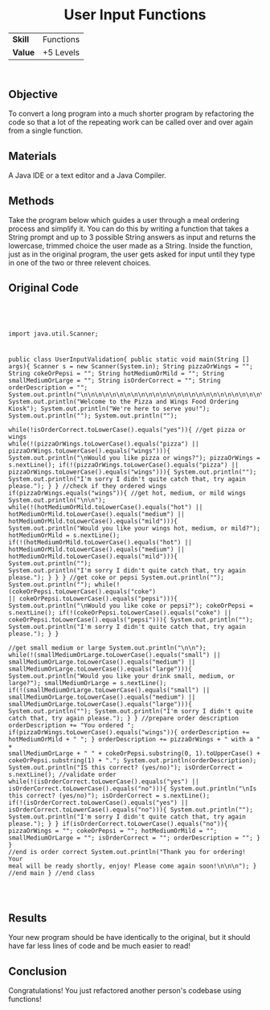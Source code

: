 <!DOCTYPE html>
<html>
<head>
</head>
<body>
	<header>
		<h1> User Input Functions </h1>
		<table>
			<tr>
				<td><strong>Skill</strong></td>
				<td>Functions</td>
			</tr>
			<tr>
				<td><strong>Value</strong></td>
				<td>+5 Levels</td>
			</tr>
		</table>
	</header>
	<main>
		<section>
			<h2> Objective </h2>
			<p>
				To convert a long program into a much shorter program by refactoring the code so that a lot of the repeating work can be called over and over again from a single function.
			</p>
		</section>
		<section>
			<h2> Materials </h2>
			<p>
				A Java IDE or a text editor and a Java Compiler.
			</p>	
		</section>
		<section>
			<h2> Methods </h2>
			<p>
				Take the program below which guides a user through a meal ordering process and simplify it. You can do this by writing a function that takes a String prompt and up to 3 possible String answers as input and returns the lowercase, trimmed choice the user made as a String. Inside the function, just as in the original program, the user gets asked for input until they type in one of the two or three relevent choices.
			</p>
		</section>
		<section>
			<h2> Original Code </h2>
			<p>
<code>
<pre>

import java.util.Scanner;

public class UserInputValidation{
	public static void main(String [] args){
		Scanner s = new Scanner(System.in);
		String pizzaOrWings = "";
		String cokeOrPepsi = "";
		String hotMediumOrMild = "";
		String smallMediumOrLarge = "";
		String isOrderCorrect = "";
		String orderDescription = "";
		System.out.println("\n\n\n\n\n\n\n\n\n\n\n\n\n\n\n\n\n\n\n\n\n\n\n\n\n\n\n\n\n\n\n\n\n");
		System.out.println("Welcome to the Pizza and Wings Food Ordering Kiosk");
		System.out.println("We're here to serve you!");
		System.out.println("");
		System.out.println("");			
		while(!isOrderCorrect.toLowerCase().equals("yes")){
			//get pizza or wings
			while(!(pizzaOrWings.toLowerCase().equals("pizza") || pizzaOrWings.toLowerCase().equals("wings"))){
				System.out.println("\nWould you like pizza or wings?");
				pizzaOrWings = s.nextLine();
				if(!(pizzaOrWings.toLowerCase().equals("pizza") || pizzaOrWings.toLowerCase().equals("wings"))){
					System.out.println("");
					System.out.println("I'm sorry I didn't quite catch that, try again please.");
				}
			}
			//check if they ordered wings
			if(pizzaOrWings.equals("wings")){
				//get hot, medium, or mild wings
				System.out.println("\n\n");
				while(!(hotMediumOrMild.toLowerCase().equals("hot") || 
								hotMediumOrMild.toLowerCase().equals("medium") || 
								hotMediumOrMild.toLowerCase().equals("mild"))){
					System.out.println("Would you like your wings hot, medium, or mild?");
					hotMediumOrMild = s.nextLine();
					if(!(hotMediumOrMild.toLowerCase().equals("hot") || 
								hotMediumOrMild.toLowerCase().equals("medium") || 
								hotMediumOrMild.toLowerCase().equals("mild"))){
						System.out.println("");
						System.out.println("I'm sorry I didn't quite catch that, try again please.");
					}
				}
			}
			//get coke or pepsi
			System.out.println("");
			System.out.println("");
			while(!(cokeOrPepsi.toLowerCase().equals("coke") || cokeOrPepsi.toLowerCase().equals("pepsi"))){
				System.out.println("\nWould you like coke or pepsi?");
				cokeOrPepsi = s.nextLine();
				if(!(cokeOrPepsi.toLowerCase().equals("coke") || cokeOrPepsi.toLowerCase().equals("pepsi"))){
					System.out.println("");
					System.out.println("I'm sorry I didn't quite catch that, try again please.");
				}
			}	
			//get small medium or large
			System.out.println("\n\n");
			while(!(smallMediumOrLarge.toLowerCase().equals("small") || 
							smallMediumOrLarge.toLowerCase().equals("medium") || 
							smallMediumOrLarge.toLowerCase().equals("large"))){
				System.out.println("Would you like your drink small, medium, or large?");
				smallMediumOrLarge = s.nextLine();
				if(!(smallMediumOrLarge.toLowerCase().equals("small") || 
							smallMediumOrLarge.toLowerCase().equals("medium") || 
							smallMediumOrLarge.toLowerCase().equals("large"))){
					System.out.println("");
					System.out.println("I'm sorry I didn't quite catch that, try again please.");
				}
			}
			//prepare order description
			orderDescription += "You ordered ";
			if(pizzaOrWings.toLowerCase().equals("wings")){
				orderDescription += hotMediumOrMild + " ";
			}
			orderDescription += pizzaOrWings + " with a " + smallMediumOrLarge + " " + cokeOrPepsi.substring(0, 1).toUpperCase() + cokeOrPepsi.substring(1) + ".";
			System.out.println(orderDescription);
			System.out.println("IS this correct? (yes/no)");
			isOrderCorrect = s.nextLine();
			//validate order
			while(!(isOrderCorrect.toLowerCase().equals("yes") || isOrderCorrect.toLowerCase().equals("no"))){
				System.out.println("\nIs this correct? (yes/no)");
				isOrderCorrect = s.nextLine();
				if(!(isOrderCorrect.toLowerCase().equals("yes") || isOrderCorrect.toLowerCase().equals("no"))){
					System.out.println("");
					System.out.println("I'm sorry I didn't quite catch that, try again please.");
				}
			}
			if(isOrderCorrect.toLowerCase().equals("no")){
				pizzaOrWings = "";
		 		cokeOrPepsi = "";
		 		hotMediumOrMild = "";
		 		smallMediumOrLarge = "";
		 		isOrderCorrect = "";
		   	orderDescription = "";
			}
		} //end is order correct
		System.out.println("Thank you for ordering! Your meal will be ready shortly, enjoy! Please come again soon!\n\n\n");
	} //end main
} //end class
</pre>
</code>
			</p>
		</section>
		<section>
			<h2> Results </h2>
			<p>
				Your new program should be have identically to the original, but it should have far less lines of code and be much easier to read! 
			</p>
		</section>
		<section>
			<h2> Conclusion </h2>
			<p>
				Congratulations! You just refactored another person's codebase using functions!
			</p>
		</section>
	</main>
</body>
</html>
